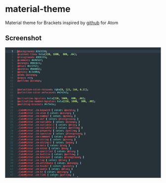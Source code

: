 # material-theme
Material theme for Brackets inspired by [github](https://github.com/DaanDD/material-syntax) for Atom

## Screenshot

![ScreenShot](./less.PNG)
